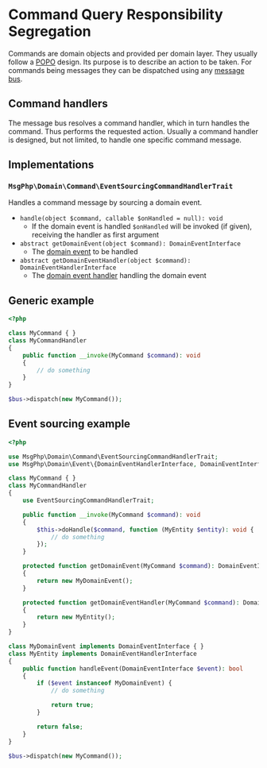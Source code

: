 # Command Query Responsibility Segregation

Commands are domain objects and provided per domain layer. They usually follow a [POPO](https://stackoverflow.com/questions/41188002/what-does-the-term-plain-old-php-object-popo-exactly-mean)
design. Its purpose is to describe an action to be taken. For commands being messages they can be dispatched using any
[message bus](message-bus.md).

## Command handlers

The message bus resolves a command handler, which in turn handles the command. Thus performs the requested action.
Usually a command handler is designed, but not limited, to handle one specific command message.

## Implementations

### `MsgPhp\Domain\Command\EventSourcingCommandHandlerTrait`

Handles a command message by sourcing a domain event.

- `handle(object $command, callable $onHandled = null): void`
    - If the domain event is handled `$onHandled` will be invoked (if given), receiving the handler as first argument
- `abstract getDomainEvent(object $command): DomainEventInterface`
    - The [domain event](../event-sourcing/events.md) to be handled
- `abstract getDomainEventHandler(object $command): DomainEventHandlerInterface`
    - The [domain event handler](../event-sourcing/event-handlers.md) handling the domain event

## Generic example

```php
<?php

class MyCommand { }
class MyCommandHandler
{
    public function __invoke(MyCommand $command): void
    {
        // do something
    }
}

$bus->dispatch(new MyCommand());
```

## Event sourcing example

```php
<?php

use MsgPhp\Domain\Command\EventSourcingCommandHandlerTrait; 
use MsgPhp\Domain\Event\{DomainEventHandlerInterface, DomainEventInterface}; 

class MyCommand { }
class MyCommandHandler
{
    use EventSourcingCommandHandlerTrait;

    public function __invoke(MyCommand $command): void
    {
        $this->doHandle($command, function (MyEntity $entity): void {
            // do something
        });
    }

    protected function getDomainEvent(MyCommand $command): DomainEventInterface
    {
        return new MyDomainEvent();
    }

    protected function getDomainEventHandler(MyCommand $command): DomainEventHandlerInterface
    {
        return new MyEntity();
    }
}

class MyDomainEvent implements DomainEventInterface { }
class MyEntity implements DomainEventHandlerInterface
{
    public function handleEvent(DomainEventInterface $event): bool
    {
        if ($event instanceof MyDomainEvent) {
            // do something

            return true;
        }

        return false;
    }
}

$bus->dispatch(new MyCommand());
```
